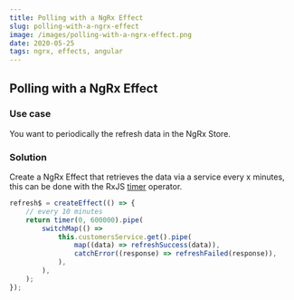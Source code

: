 ```yaml
---
title: Polling with a NgRx Effect
slug: polling-with-a-ngrx-effect
image: /images/polling-with-a-ngrx-effect.png
date: 2020-05-25
tags: ngrx, effects, angular
---
```


## Polling with a NgRx Effect

### Use case

You want to periodically the refresh data in the NgRx Store.

### Solution

Create a NgRx Effect that retrieves the data via a service every x minutes, this can be done with the RxJS [timer](https://rxjs.dev/api/index/function/timer) operator.

```ts
refresh$ = createEffect(() => {
	// every 10 minutes
	return timer(0, 600000).pipe(
		switchMap(() =>
			this.customersService.get().pipe(
				map((data) => refreshSuccess(data)),
				catchError((response) => refreshFailed(response)),
			),
		),
	);
});
```
